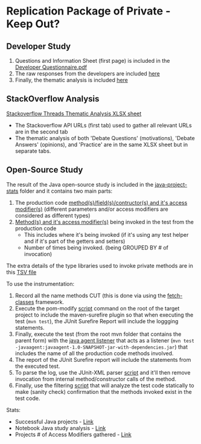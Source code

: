 # Replication Package of Private - Keep Out? 


## Developer Study
1. Questions and Information Sheet (first page) is included in the [Developer Questionnaire.pdf](https://github.com/unittesting-nonpublic/private-keep-out_replication-package/blob/main/Developer%20Questionnaire.pdf)
2. The raw responses from the developers are included [here](https://github.com/unittesting-nonpublic/private-keep-out_replication-package/blob/main/Developer%20Questionnaire%20Responses.tsv)
3. Finally, the thematic analysis is included [here](https://github.com/unittesting-nonpublic/private-keep-out_replication-package/blob/main/Developer%20Questionnaire%20Free-Text%20(Thematic%20Analysis).xlsx)

## StackOverflow Analysis
[Stackoverflow Threads Thematic Analysis XLSX sheet](https://github.com/unittesting-nonpublic/private-keep-out_replication-package/blob/main/Stackoverflow%20Threads%20(Thematic%20Analysis).xlsx)
- The Stackoverflow API URLs (first tab) used to gather all relevant URLs are in the second tab
- The thematic analysis of both 'Debate Questions' (motivations), 'Debate Answers' (opinions), and 'Practice' are in the same XLSX sheet but in separate tabs.

## Open-Source Study
The result of the Java open-source study is included in the [java-project-stats](https://github.com/unittesting-nonpublic/private-keep-out_replication-package/tree/main/java-projects-stats) folder
and it contains two main parts:
1. The production code [method(s)/field(s)/contructor(s) and it's access modifier(s)](https://github.com/unittesting-nonpublic/private-keep-out_replication-package/blob/main/java-projects-stats/reports-access-modifiers-type.zip) (different parameters and/or access modifiers are considered as different types)
2. [Method(s) and it's access modifier(s)](https://github.com/unittesting-nonpublic/private-keep-out_replication-package/blob/main/java-projects-stats/final_filter_invoked_methods.tsv.zip) being invoked in the test from the production code
   - This includes where it's being invoked (if it's using any test helper and if it's part of the getters and setters)
   - Number of times being invoked. (being GROUPED BY # of invocation)
   
The extra details of the type libraries used to invoke private methods are in this [TSV file](https://github.com/unittesting-nonpublic/private-keep-out_replication-package/blob/main/java-projects-stats/invoked_grouped_Private_only.tsv)

To use the instrumentation:
1. Record all the name methods CUT (this is done via using the [fetch-classes](https://github.com/unittesting-nonpublic/private-keep-out_replication-package/tree/main/java-projects-setup/fetch-classes) framework.
2. Execute the pom-modify [script](https://github.com/unittesting-nonpublic/private-keep-out_replication-package/blob/main/java-projects-setup/pom-modify/modify-project.sh) command on the root of the target project to include the maven-surefire plugin so that when executing the test (`mvn test`), the JUnit Surefire Report will include the loggging statements.
3. Finally, execute the test (from the root mvn folder that contains the parent form) with the [java agent listener](https://github.com/unittesting-nonpublic/private-keep-out_replication-package/tree/main/java-projects-setup/javaagent-listener) that acts as a listener (`mvn test -javaagent:javaagent-1.0-SNAPSHOT-jar-with-dependencies.jar`) that includes the name of all the production code methods involved.
4. The report of the JUnit Surefire report will include the statements from the executed test.
5. To parse the log, use the JUnit-XML parser [script](https://github.com/unittesting-nonpublic/private-keep-out_replication-package/blob/main/java-projects-stats/get_invoked_methods.ipynb) and it'll then remove invocation from internal method/constructor calls of the method.
6. Finally, use the filtering [script](https://github.com/unittesting-nonpublic/private-keep-out_replication-package/blob/main/java-projects-stats/filter_methods.ipynb) that will analyze the test code statically to make (sanity check) confirmation that the methods invoked exist in the test code.

Stats:
- Successful Java projects - [Link](https://github.com/unittesting-nonpublic/private-keep-out_replication-package/blob/main/java-projects-stats/java_projects.csv)
- Notebook Java study analysis - [Link](https://github.com/unittesting-nonpublic/private-keep-out_replication-package/blob/main/java-projects-stats/OpenSourceProjects.ipynb)
- Projects # of Access Modifiers gathered - [Link](https://github.com/unittesting-nonpublic/private-keep-out_replication-package/blob/main/java-projects-stats/cut_access_modifiers_type.csv)


